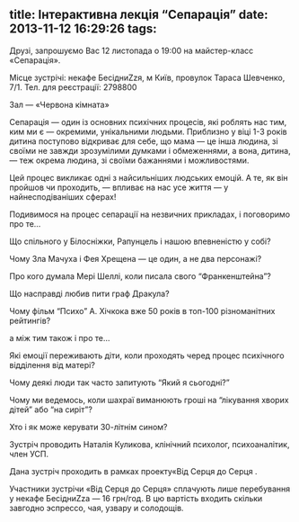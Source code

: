 title: Інтерактивна лекція “Сепарація”
date: 2013-11-12 16:29:26
tags:
---
Друзі, запрошуємо Вас 12 листопада о 19:00 на майстер-класс «Сепарація».

Місце зустрічі: некафе БесідниZzя, м Київ, провулок Тараса Шевченко, 7/1. Тел. для реєстрації: 2798800

Зал — «Червона кімната»

Сепарація — один із основних психічних процесів, які роблять нас тим, ким ми є — окремими, унікальними людьми. Приблизно у віці 1-3 років дитина поступово відкриває для себе, що мама — це інша людина, зі своїми не завжди зрозумілими думками і обмеженнями, а вона, дитина, — теж окрема людина, зі своїми бажаннями і можливостями.

Цей процес викликає одні з найсильніших людських емоцій. А те, як він пройшов чи проходить, — впливає на нас усе життя — у найнесподіваніших сферах!

Подивимося на процес сепарації на незвичних прикладах, і поговоримо про те…

Що спільного у Білосніжки, Рапунцель і нашою впевненістю у собі?

Чому Зла Мачуха і Фея Хрещена — це один, а не два персонажі?

Про кого думала Мері Шеллі, коли писала свого “Франкенштейна”?

Що насправді любив пити граф Дракула?

Чому фільм “Психо” А. Хічкока вже 50 років в топ-100 різноманітних рейтингів?

а між тим також і про те…

Які емоції переживають діти, коли проходять черед процес психічного відділення від матері?

Чому деякі люди так часто запитують “Який я сьогодні?”

Чому ми ведемось, коли шахраї виманюють гроші на “лікування хворих дітей” або “на сиріт”?

Хто і як може керувати 30-літнім сином?

Зустріч проводить Наталія Куликова, клінічний психолог, психоаналітик, член УСП.

Дана зустріч проходить в рамках проекту«Від Серця до Серця .

Участники зустрічи «Від Серця до Серця» сплачують лише перебування у некафе БесідниZza — 16 грн/год. В цю вартість входить скільки завгодно эспрессо, чая, узвару и солодощів.
